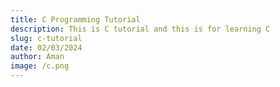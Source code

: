 ```yaml
---
title: C Programming Tutorial
description: This is C tutorial and this is for learning C
slug: c-tutorial
date: 02/03/2024
author: Aman
image: /c.png
---
```


